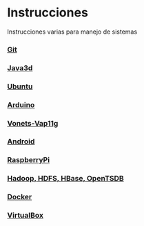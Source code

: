# Instrucciones
Instrucciones varias para manejo de sistemas

### [Git](Git.md)

### [Java3d](Java3d.md)

### [Ubuntu](Ubuntu.md)

### [Arduino](Arduino.md)

### [Vonets-Vap11g](Vonets-Vap11g.md)

### [Android](Android.md)

### [RaspberryPi](RaspberryPi.md)

### [Hadoop, HDFS, HBase, OpenTSDB](Hadoop.md)

### [Docker](Docker.md)

### [VirtualBox](VirtualBox.md)
